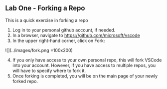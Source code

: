 ## Lab One - Forking a Repo

This is a quick exercise in forking a repo

1. Log in to your personal github account, if needed.
2. In a browser, navigate to https://github.com/microsoft/vscode
3. In the upper right-hand corner, click on Fork:

![](../images/fork.png =100x200)

4. If you only have access to your own personal repo, this will fork VSCode into your account.  However, if you have access to multiple repos, you will have to specify where to fork it.
5. Once forking is completed, you will be on the main page of your newly forked repo.


